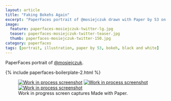 ```yaml
---
layout: article
title: "Faking Bokehs Again"
excerpt: "PaperFaces portrait of @mosiejczuk drawn with Paper by 53 on an iPad."
image: 
  feature: paperfaces-mosiejczuk-twitter-lg.jpg
  teaser: paperfaces-mosiejczuk-twitter-teaser.jpg
  thumb: paperfaces-mosiejczuk-twitter-150.jpg
category: paperfaces
tags: [portrait, illustration, paper by 53, bokeh, black and white]
---
```


PaperFaces portrait of [@mosiejczuk](http://twitter.com/mosiejczuk).

{% include paperfaces-boilerplate-2.html %}

<figure class="third">
  <a href="{{ site.url }}/images/paperfaces-mosiejczuk-process-1-lg.jpg"><img src="{{ site.url }}/images/paperfaces-mosiejczuk-process-1-600.jpg" alt="Work in process screenshot"></a>
  <a href="{{ site.url }}/images/paperfaces-mosiejczuk-process-2-lg.jpg"><img src="{{ site.url }}/images/paperfaces-mosiejczuk-process-2-600.jpg" alt="Work in process screenshot"></a>
  <a href="{{ site.url }}/images/paperfaces-mosiejczuk-process-3-lg.jpg"><img src="{{ site.url }}/images/paperfaces-mosiejczuk-process-3-600.jpg" alt="Work in process screenshot"></a>
  <figcaption>Work in progress screen captures Made with Paper.</figcaption>
</figure>
